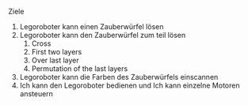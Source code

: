 Ziele 
1. Legoroboter kann einen Zauberwürfel lösen
2. Legoroboter kann den Zauberwürfel zum teil lösen
    1. Cross
    2. First two layers
    3. Over last layer
    4. Permutation of the last layers
3. Legoroboter kann die Farben des Zauberwürfels einscannen
4. Ich kann den Legoroboter bedienen und Ich kann einzelne Motoren ansteuern 